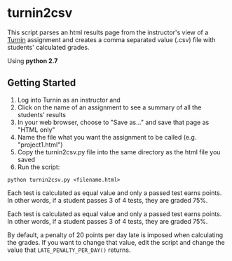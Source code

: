 # turnin2csv

This script parses an html results page from the instructor's view of a [Turnin](https://turnin.ecst.csuchico.edu) assignment and creates a comma separated value (.csv) file with students' calculated grades.

Using **python 2.7**

## Getting Started

1. Log into Turnin as an instructor and 
2. Click on the name of an assignment to see a summary of all the students' results
3. In your web browser, choose to "Save as..." and save that page as "HTML only"
4. Name the file what you want the assignment to be called (e.g. "project1.html")
5. Copy the turnin2csv.py file into the same directory as the html file you saved
6. Run the script:

`python turnin2csv.py <filename.html>`

Each test is calculated as equal value and only a passed test earns points. In other words, if a student passes 3 of 4 tests, they are graded 75%.

Each test is calculated as equal value and only a passed test earns points. In other words, if a student passes 3 of 4 tests, they are graded 75%.

By default, a penalty of 20 points per day late is imposed when calculating the grades. If you want to change that value, edit the script and change the value that `LATE_PENALTY_PER_DAY()` returns.
